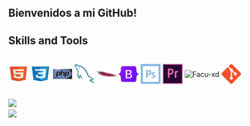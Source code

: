 ## Bienvenidos a mi GitHub!


<!-- <div>
  <a href="https://github.com/FacuAranda1">
  <img height="180em" src="https://github-readme-stats.vercel.app/api?username=FacuAranda1&show_icons=true&theme=tokyonight&include_all_commits=true&count_private=true"/>
  <img height="180em" src="https://github-readme-stats.vercel.app/api/top-langs/?username=FacuAranda1&layout=compact&langs_count=7&theme=tokyonight"/>
</div> -->
  
 ## Skills and Tools
<div style="display: inline_block"><br>
  <img align="center" alt="Facu-HTML" height="30" width="40" src="https://raw.githubusercontent.com/devicons/devicon/master/icons/html5/html5-original.svg">
  <img align="center" alt="Facu-CSS" height="30" width="40" src="https://raw.githubusercontent.com/devicons/devicon/master/icons/css3/css3-original.svg">
  <img align="center" alt="Facu-PHP" height="40" width="40" src="https://raw.githubusercontent.com/devicons/devicon/master/icons/php/php-original.svg">
  <img align="center" alt="Facu-mysql" height="40" width="40" src="https://raw.githubusercontent.com/devicons/devicon/master/icons/mysql/mysql-original.svg">
  <img align="center" alt="Facu-apache" height="40" width="40" src="https://raw.githubusercontent.com/devicons/devicon/master/icons/apache/apache-original.svg">
  <img align="center" alt="Facu-bootstrap" height="40" width="40" src="https://raw.githubusercontent.com/devicons/devicon/master/icons/bootstrap/bootstrap-original.svg">
  <img align="center" alt="Facu-ps" height="40" width="40" src="https://raw.githubusercontent.com/devicons/devicon/master/icons/photoshop/photoshop-line.svg">
  <img align="center" alt="Facu-premiere" height="40" width="40" src="https://raw.githubusercontent.com/devicons/devicon/master/icons/premierepro/premierepro-original.svg">
  <img align="center" alt="Facu-xd" height="40" width="40" src="https://cdn.worldvectorlogo.com/logos/adobe-xd.svg">
  <img align="center" alt="Facu-PHP" height="40" width="40" src="https://raw.githubusercontent.com/devicons/devicon/master/icons/git/git-original.svg">

</div>
  
 ##
  
 <div>
 <a href="https://www.linkedin.com/in/facundo-aranda-599225211/" target="_blank"><img src="https://img.shields.io/badge/-LinkedIn-%230077B5?style=for-the-badge&logo=linkedin&logoColor=white" target="_blank"></a>
   
 </div>
  

  <img align="center" src="https://img.shields.io/github/followers/FacuAranda1.svg?style=social&label=Follow&maxAge=2592000">
  
